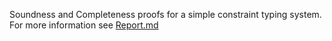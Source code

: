 Soundness and Completeness proofs for a simple constraint typing system. For more information see [Report.md](Report.md)
